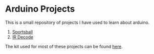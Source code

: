 # Arduino Projects

This is a small repository of projects I have used to learn about arduino.

1. [Sportsball](/Sportsball)
2. [IR Decode](/IR%20Decode)

The kit used for most of these projects can be found [here](https://amzn.to/2ZpTOWi).
